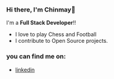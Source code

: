 ### Hi there, I'm Chinmay👋

 I'm a **Full Stack Developer**!!
- I love to play Chess and Football
- I contribute to Open Source projects.


### you can find me on:
- [linkedin](https://www.linkedin.com/in/chinmay-mehta-009132193)


